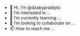 - 👋 Hi, I’m @dzakypradipto
- 👀 I’m interested in ...
- 🌱 I’m currently learning ...
- 💞️ I’m looking to collaborate on ...
- 📫 How to reach me ...

<!---
dzakypradipto/dzakypradipto is a ✨ special ✨ repository because its `README.md` (this file) appears on your GitHub profile.
You can click the Preview link to take a look at your changes.
--->
